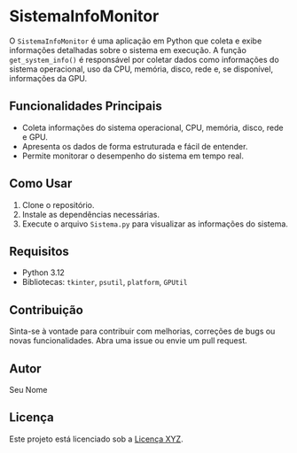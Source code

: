 # SistemaInfoMonitor

O `SistemaInfoMonitor` é uma aplicação em Python que coleta e exibe informações detalhadas sobre o sistema em execução. A função `get_system_info()` é responsável por coletar dados como informações do sistema operacional, uso da CPU, memória, disco, rede e, se disponível, informações da GPU.

## Funcionalidades Principais
- Coleta informações do sistema operacional, CPU, memória, disco, rede e GPU.
- Apresenta os dados de forma estruturada e fácil de entender.
- Permite monitorar o desempenho do sistema em tempo real.

## Como Usar
1. Clone o repositório.
2. Instale as dependências necessárias.
3. Execute o arquivo `Sistema.py` para visualizar as informações do sistema.

## Requisitos
- Python 3.12
- Bibliotecas: `tkinter`, `psutil`, `platform`, `GPUtil`

## Contribuição
Sinta-se à vontade para contribuir com melhorias, correções de bugs ou novas funcionalidades. Abra uma issue ou envie um pull request.

## Autor
Seu Nome

## Licença
Este projeto está licenciado sob a [Licença XYZ](link-da-licenca).
